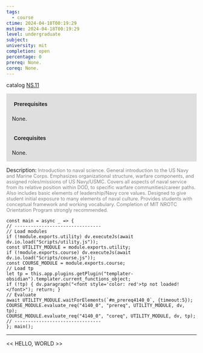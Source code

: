 ```yaml
---
tags:
  - course
ctime: 2024-04-18T00:19:29
mstime: 2024-04-18T00:19:29
level: undergraduate
subject: 
university: mit
completion: open
percentage: 0
prereq: None.
coreq: None.
---
```


catalog [NS.11](http://student.mit.edu/catalog/mNSa.html#NS.11)

<span style="display: block; padding: 15px; background-color: rgb(100, 100, 100, 0.2);"><font id="m_prereq4140_0" style="display: block; font-family: Arial, sans-serif; font-weight: bold; padding: 5px">Prerequisites</font><br><span id="prereq4140_0">None.</span></span>
<span style="display: block; padding: 15px; background-color: rgb(100, 100, 100, 0.2);"><font id="m_coreq4140_0" style="display: block; font-family: Arial, sans-serif; font-weight: bold; padding: 5px">Corequisites</font><br><span id="coreq4140_0">None.</span></span>

<font style="">Description:</font>
<font style="color: grey; font-size: 0.8rem;">Introduction to naval science. General introduction to the US Navy and Marine Corps. Emphasizes organizational structure, warfare components, and assigned roles/missions of US Navy/USMC. Covers all aspects of naval service from its relative position within DOD, to specific warfare communities/career paths. Also includes basic elements of leadership/Navy core values. Designed to give student initial exposure to many elements of naval culture. Provides students with conceptual framework and working vocabulary. Completion of MIT NROTC Orientation Program strongly recommended.</font>

```dataviewjs
const main = async _ => {
// --------------------------------
// Load modules
if (!module.exports.utility) dv.executeJs(await dv.io.load("Scripts/utility.js"));
const UTILITY_MODULE = module.exports.utility;
if (!module.exports.course) dv.executeJs(await dv.io.load("Scripts/course.js"));
const COURSE_MODULE = module.exports.course;
// Load tp
let tp = this.app.plugins.getPlugin("templater-obsidian").templater.current_functions_object;
if (!tp) { dv.paragraph("<font style='color: red'>tp not loaded!</font>"); return; }
// Evaluate
await UTILITY_MODULE.waitForElements(`#m_prereq4140_0`, {timeout:5});
COURSE_MODULE.evaluate_req("4140_0", "prereq", UTILITY_MODULE, dv, tp);
COURSE_MODULE.evaluate_req("4140_0", "coreq", UTILITY_MODULE, dv, tp);
// --------------------------------
}; main();
```

---

<< HELLO, WORLD >>
